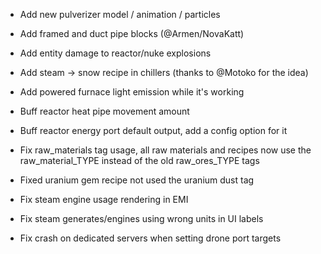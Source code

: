 - Add new pulverizer model / animation / particles
- Add framed and duct pipe blocks (@Armen/NovaKatt)
- Add entity damage to reactor/nuke explosions
- Add steam -> snow recipe in chillers (thanks to @Motoko for the idea)
- Add powered furnace light emission while it's working
- Buff reactor heat pipe movement amount
- Buff reactor energy port default output, add a config option for it

- Fix raw_materials tag usage, all raw materials and recipes now use the raw_material_TYPE instead of the old raw_ores_TYPE tags
- Fixed uranium gem recipe not used the uranium dust tag
- Fix steam engine usage rendering in EMI
- Fix steam generates/engines using wrong units in UI labels
- Fix crash on dedicated servers when setting drone port targets